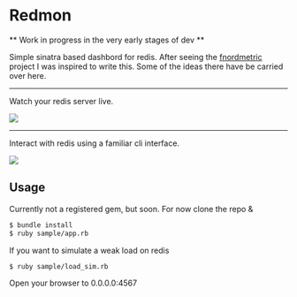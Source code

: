# Redmon

** Work in progress in the very early stages of dev **

Simple sinatra based dashbord for redis.  After seeing the [fnordmetric](https://github.com/paulasmuth/fnordmetric)
project I was inspired to write this.  Some of the ideas there have be carried over here.

----

Watch your redis server live.

![](http://dl.dropbox.com/u/27525257/dashboard.png)

----

Interact with redis using a familiar cli interface.

![](http://dl.dropbox.com/u/27525257/cli.png)

## Usage
Currently not a registered gem, but soon.  For now clone the repo &

```bash
$ bundle install
$ ruby sample/app.rb
```

If you want to simulate a weak load on redis

```bash
$ ruby sample/load_sim.rb
```

Open your browser to 0.0.0.0:4567